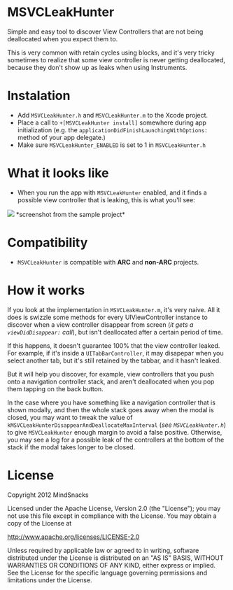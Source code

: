MSVCLeakHunter
==============

Simple and easy tool to discover View Controllers that are not being deallocated when you expect them to.

This is very common with retain cycles using blocks, and it's very tricky sometimes to realize that some view controller is never getting deallocated, because they don't show up as leaks when using Instruments.

# Instalation

- Add ```MSVCLeakHunter.h``` and ```MSVCLeakHunter.m``` to the Xcode project.
- Place a call to ```+[MSVCLeakHunter install]``` somewhere during app initialization (e.g. the ```applicationDidFinishLaunchingWithOptions:``` method of your app delegate.)
- Make sure ```MSVCLeakHunter_ENABLED``` is set to 1 in ```MSVCLeakHunter.h```

# What it looks like

- When you run the app with ```MSVCLeakHunter``` enabled, and it finds a possible view controller that is leaking, this is what you'll see:

<img src="http://f.cl.ly/items/0Y013H42412v2E0H0Y1K/Screen%20Shot%202012-10-20%20at%206.13.27%20PM.png" />
*screenshot from the sample project*

# Compatibility

- ```MSVCLeakHunter``` is compatible with **ARC** and **non-ARC** projects.

# How it works

If you look at the implementation in ```MSVCLeakHunter.m```, it's very naive. All it does is swizzle some methods for every UIViewController instance to discover when a view controller disappear from screen (*it gets a ```viewDidDisappear:``` call*), but isn't deallocated after a certain period of time.

If this happens, it doesn't guarantee 100% that the view controller leaked. For example, if it's inside a ```UITabBarController```, it may disapepar when you select another tab, but it's still retained by the tabbar, and it hasn't leaked.

But it will help you discover, for example, view controllers that you push onto a navigation controller stack, and aren't deallocated when you pop them tapping on the back button.

In the case where you have something like a navigation controller that is shown modally, and then the whole stack goes away when the modal is closed, you may want to tweak the value of ```kMSVCLeakHunterDisappearAndDeallocateMaxInterval``` (*see ```MSVCLeakHunter.h```*) to give ```MSVCLeakHunter``` enough margin to avoid a false positive. Otherwise, you may see a log for a possible leak of the controllers at the bottom of the stack if the modal takes longer to be closed.

# License

Copyright 2012 MindSnacks

Licensed under the Apache License, Version 2.0 (the "License");
you may not use this file except in compliance with the License.
You may obtain a copy of the License at

http://www.apache.org/licenses/LICENSE-2.0

Unless required by applicable law or agreed to in writing, software
distributed under the License is distributed on an "AS IS" BASIS,
WITHOUT WARRANTIES OR CONDITIONS OF ANY KIND, either express or implied.
See the License for the specific language governing permissions and
limitations under the License.